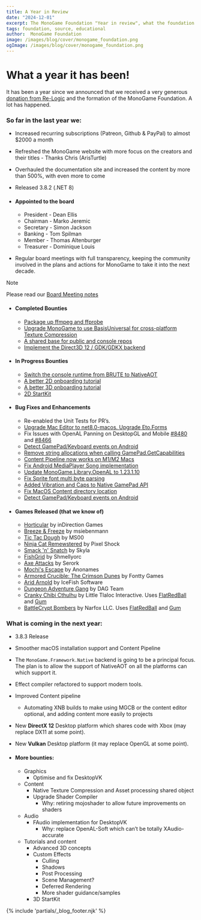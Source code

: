 ```yaml
---
title: A Year in Review
date: "2024-12-01"
excerpt: The MonoGame Foundation "Year in review", what the foundation has been up to since its incorporation.
tags: foundation, source, educational
author:  MonoGame Foundation
image: /images/blog/cover/monogame_foundation.png
ogImage: /images/blog/cover/monogame_foundation.png
---
```


# What a year it has been!

It has been a year since we announced that we received a very generous [donation from Re-Logic](https://x.com/MonoGameTeam/status/1724164491363967465) and the formation of the MonoGame Foundation. A lot has happened.

### So far in the last year we:

* Increased recurring subscriptions (Patreon, Github & PayPal) to almost $2000 a month
* Refreshed the MonoGame website with more focus on the creators and their titles \- Thanks Chris (ArisTurtle)  
* Overhauled the documentation site and increased the content by more than 500%, with even more to come  
* Released 3.8.2 (.NET 8)

* #### Appointed to the board

  * President - Dean Ellis  
  * Chairman - Marko Jeremic  
  * Secretary - Simon Jackson  
  * Banking - Tom Spilman  
  * Member - Thomas Altenburger  
  * Treasurer - Dominique Louis

* Regular board meetings with full transparency, keeping the community involved in the plans and actions for MonoGame to take it into the next decade.

> [!NOTE]
> Please read our [Board Meeting notes](https://monogame.net/blog/meeting)  

* #### Completed Bounties

  * [Package up ffmpeg and ffprobe](https://github.com/MonoGame/MonoGame/issues/8241)  
  * [Upgrade MonoGame to use BasisUniversal for cross-platform Texture Compression](https://github.com/MonoGame/MonoGame/issues/8419)  
  * [A shared base for public and console repos](https://github.com/MonoGame/MonoGame/issues/8242)  
  * [Implement the Direct3D 12 / GDK/GDKX backend](https://github.com/MonoGame/MonoGame/issues/8195)

* #### In Progress Bounties

  * [Switch the console runtime from BRUTE to NativeAOT](https://github.com/MonoGame/MonoGame/issues/8194)  
  * [A better 2D onboarding tutorial](https://github.com/MonoGame/MonoGame/issues/8317)  
  * [A better 3D onboarding tutorial](https://github.com/MonoGame/MonoGame/issues/8318)
  * [2D StartKit](https://github.com/MonoGame/MonoGame/pull/8275)

* #### Bug Fixes and Enhancements

  * Re-enabled the Unit Tests for PR’s.  
  * [Upgrade Mac Editor to net8.0-macos. Upgrade Eto.Forms](https://github.com/MonoGame/MonoGame/pull/8505)   
  * Fix Issues with OpenAL Panning on DesktopGL and Mobile  [#8480](https://github.com/MonoGame/MonoGame/pull/8480) and [#8466](https://github.com/MonoGame/MonoGame/pull/8466)
  * [Detect GamePad/Keyboard events on Android](https://github.com/MonoGame/MonoGame/pull/8465)
  * [Remove string allocations when calling GamePad.GetCapabilities](https://github.com/MonoGame/MonoGame/pull/8453)
  * [Content Pipeline now works on M1/M2 Macs](https://github.com/MonoGame/MonoGame/pull/8570)
  * [Fix Android MediaPlayer Song implementation](https://github.com/MonoGame/MonoGame/pull/8583)
  * [Update MonoGame.Library.OpenAL to 1.23.1.10](https://github.com/MonoGame/MonoGame/pull/8560)
  * [Fix Sprite font multi byte parsing](https://github.com/MonoGame/MonoGame/pull/8554)
  * [Added Vibration and Caps to Native GamePad API](https://github.com/MonoGame/MonoGame/pull/8520)
  * [Fix MacOS Content directory location](https://github.com/MonoGame/MonoGame/pull/8479)
  * [Detect GamePad/Keyboard events on Android](https://github.com/MonoGame/MonoGame/pull/8465)

* #### Games Released (that we know of)

  * [Horticular](https://store.steampowered.com/app/1928540/Horticular/) by inDirection Games
  * [Breeze & Freeze](https://msiebenmann.itch.io/breeze-and-freeze) by msiebenmann
  * [Tic Tac Dough](https://ms00.itch.io/tic-tac-dough) by MS00
  * [Ninja Cat Remewstered](https://pixelshock.itch.io/ninja-cat-remewstered) by Pixel Shock
  * [Smack 'n' Snatch](https://skyyyla.itch.io/smack-n-snatch) by Skyla
  * [FishGrid](https://shmellyorc.itch.io/fishgrid) by Shmellyorc
  * [Axe Attacks](https://serork.itch.io/axe-attacks) by Serork
  * [Mochi's Escape](https://anonames-lair.itch.io/mochi-escape) by Anonames
  * [Armored Crucible: The Crimson Dunes](https://fontty.itch.io/ac-tcd) by Fontty Games
  * [Arid Arnold](https://icefish-software.itch.io/arid-arnold) by IceFish Software
  * [Dungeon Adventure Gang](https://store.steampowered.com/app/2147690/Dungeon_Adventure_Gang/) by DAG Team
  * [Cranky Chibi Cthulhu](https://little-tlaloc-interactive.itch.io/cranky-chibi-cthulhu) by Little Tlaloc Interactive. Uses [FlatRedBall](https://flatredball.com/) and [Gum](http://docs.flatredball.com/gum/)
  * [BattleCrypt Bombers](https://store.steampowered.com/app/2188930/BattleCrypt_Bombers/) by Narfox LLC. Uses [FlatRedBall](https://flatredball.com/) and [Gum](http://docs.flatredball.com/gum/)


### What is coming in the next year:

* 3.8.3 Release
* Smoother macOS installation support and Content Pipeline
* The `MonoGame.Framework.Native` backend is going to be a principal focus. The plan is to allow the support of NativeAOT on all the platforms can which support it.
* Effect compiler refactored to support modern tools.
* Improved Content pipeline
  * Automating XNB builds to make using MGCB or the content editor optional, and adding content more easily to projects
* New **DirectX 12** Desktop platform which shares code with Xbox (may replace DX11 at some point).
* New **Vulkan** Desktop platform (it may replace OpenGL at some point).

* #### More bounties:

  * Graphics
    * Optimise and fix DesktopVK
  * Content
    * Native Texture Compression and Asset processing shared object
    * Upgrade Shader Compiler
      * Why: retiring mojoshader to allow future improvements on shaders
  * Audio
    * FAudio implementation for DesktopVK
      * Why: replace OpenAL-Soft which can’t be totally XAudio-accurate
  * Tutorials and content
    * Advanced 3D concepts
    * Custom Effects
      * Culling
      * Shadows
      * Post Processing
      * Scene Management?
      * Deferred Rendering
      * More shader guidance/samples
    * 3D StartKit

{% include 'partials/_blog_footer.njk' %}